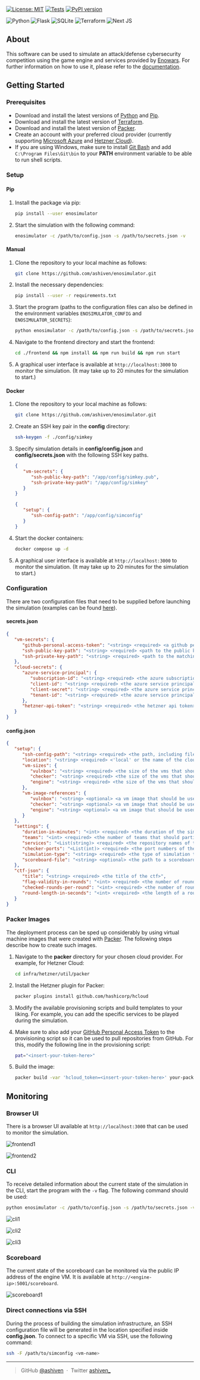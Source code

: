 [![License: MIT](https://img.shields.io/badge/License-MIT-yellow.svg)](https://opensource.org/licenses/MIT)
[![Tests](https://github.com/ashiven/enosimulator/actions/workflows/tests.yml/badge.svg)](https://github.com/ashiven/enosimulator/actions/workflows/tests.yml)
[![PyPI version](https://badge.fury.io/py/enosimulator.svg)](https://badge.fury.io/py/enosimulator)

![Python](https://img.shields.io/badge/Python-3776AB?style=for-the-badge&logo=python&logoColor=white)
![Flask](https://img.shields.io/badge/Flask-000000?style=for-the-badge&logo=flask&logoColor=white)
![SQLite](https://img.shields.io/badge/SQLite-07405E?style=for-the-badge&logo=sqlite&logoColor=white)
![Terraform](https://img.shields.io/badge/terraform-%235835CC.svg?style=for-the-badge&logo=terraform&logoColor=white)
![Next JS](https://img.shields.io/badge/Next-black?style=for-the-badge&logo=next.js&logoColor=white)

## About

This software can be used to simulate an attack/defense cybersecurity competition using the game engine and services provided by [Enowars](https://github.com/enowars). For further information on how to use it, please refer to the [documentation](docs/README.md).

## Getting Started

### Prerequisites

-  Download and install the latest versions of [Python](https://www.python.org/downloads/) and [Pip](https://pypi.org/project/pip/).
-  Download and install the latest version of [Terraform](https://developer.hashicorp.com/terraform/downloads?product_intent=terraform).
-  Download and install the latest version of [Packer](https://www.packer.io/downloads).
-  Create an account with your preferred cloud provider (currently supporting [Microsoft Azure](https://azure.microsoft.com/en-us) and [Hetzner Cloud](https://www.hetzner.com/cloud)).
-  If you are using Windows, make sure to install [Git Bash](https://gitforwindows.org/) and add `C:\Program Files\Git\bin` to your **PATH** environment variable to be able to run shell scripts.

### Setup

#### Pip

1. Install the package via pip:

   ```bash
   pip install --user enosimulator
   ```

2. Start the simulation with the following command:

   ```bash
   enosimulator -c /path/to/config.json -s /path/to/secrets.json -v
   ```

#### Manual

1. Clone the repository to your local machine as follows:

   ```bash
   git clone https://github.com/ashiven/enosimulator.git
   ```

2. Install the necessary dependencies:

   ```bash
   pip install --user -r requirements.txt
   ```

3. Start the program (paths to the configuration files can also be defined in the environment variables `ENOSIMULATOR_CONFIG` and `ENOSIMULATOR_SECRETS`):

   ```bash
   python enosimulator -c /path/to/config.json -s /path/to/secrets.json
   ```

4. Navigate to the frontend directory and start the frontend:

   ```bash
   cd ./frontend && npm install && npm run build && npm run start
   ```

5. A graphical user interface is available at `http://localhost:3000` to monitor the simulation. (It may take up to 20 minutes for the simulation to start.)

#### Docker

1. Clone the repository to your local machine as follows:

   ```bash
   git clone https://github.com/ashiven/enosimulator.git
   ```

2. Create an SSH key pair in the **config** directory:

   ```bash
   ssh-keygen -f ./config/simkey
   ```

3. Specify simulation details in **config/config.json** and **config/secrets.json** with the following SSH key paths.

   ```json
   {
      "vm-secrets": {
         "ssh-public-key-path": "/app/config/simkey.pub",
         "ssh-private-key-path": "/app/config/simkey"
      }
   }
   ```

   ```json
   {
      "setup": {
         "ssh-config-path": "/app/config/simconfig"
      }
   }
   ```

4. Start the docker containers:

   ```bash
   docker compose up -d
   ```

5. A graphical user interface is available at `http://localhost:3000` to monitor the simulation. (It may take up to 20 minutes for the simulation to start.)

### Configuration

There are two configuration files that need to be supplied before launching the simulation (examples can be found [here](/config/examples)).

#### secrets.json

```json
{
   "vm-secrets": {
      "github-personal-access-token": "<string> <required> <a github personal access token that will be used on machines to pull repositories>",
      "ssh-public-key-path": "<string> <required> <path to the public key that will be stored on machines>",
      "ssh-private-key-path": "<string> <required> <path to the matching private key that will be used to connect to machines>"
   },
   "cloud-secrets": {
      "azure-service-principal": {
         "subscription-id": "<string> <required> <the azure subscription id>",
         "client-id": "<string> <required> <the azure service principal client id>",
         "client-secret": "<string> <required> <the azure service principal client secret>",
         "tenant-id": "<string> <required> <the azure service principal tenant id>"
      },
      "hetzner-api-token": "<string> <required> <the hetzner api token>"
   }
}
```

#### config.json

```json
{
   "setup": {
      "ssh-config-path": "<string> <required> <the path, including filename, where the ssh config for the simulation should be saved locally>",
      "location": "<string> <required> <'local' or the name of the cloud provider to be used for the simulation setup>",
      "vm-sizes": {
         "vulnbox": "<string> <required> <the size of the vms that should be used for the vulnboxes>",
         "checker": "<string> <required> <the size of the vms that should be used for the checkers>",
         "engine": "<string> <required> <the size of the vms that should be used for the engine>"
      },
      "vm-image-references": {
         "vulnbox": "<string> <optional> <a vm image that should be used for vulnboxes>",
         "checker": "<string> <optional> <a vm image that should be used for checkers>",
         "engine": "<string> <optional> <a vm image that should be used for the engine>"
      }
   },
   "settings": {
      "duration-in-minutes": "<int> <required> <the duration of the simulation in minutes>",
      "teams": "<int> <required> <the number of teams that should participate in the simulation>",
      "services": "<List(string)> <required> <the repository names of the services that should be used for the simulation>",
      "checker-ports": "<List(int)> <required> <the port numbers of the service checkers. the order should be the same as in services>",
      "simulation-type": "<string> <required> <the type of simulation to run. choose between 'realistic', 'basic-stress-test', 'stress-test' and 'intensive-stress-test'>",
      "scoreboard-file": "<string> <optional> <the path to a scoreboard file in json format from a past competition that will be used to derive a team experience distribution for the simulation>"
   },
   "ctf-json": {
      "title": "<string> <required> <the title of the ctf>",
      "flag-validity-in-rounds": "<int> <required> <the number of rounds a flag is valid>",
      "checked-rounds-per-round": "<int> <required> <the number of rounds checked per round>",
      "round-length-in-seconds": "<int> <required> <the length of a round in seconds>"
   }
}
```

### Packer Images

The deployment process can be sped up considerably by using virtual machine images that were created with [Packer](https://www.packer.io/). The following steps describe how to create such images.

1. Navigate to the **packer** directory for your chosen cloud provider. For example, for Hetzner Cloud:

   ```bash
   cd infra/hetzner/util/packer
   ```

2. Install the Hetzner plugin for Packer:

   ```bash
   packer plugins install github.com/hashicorp/hcloud
   ```

3. Modify the available provisioning scripts and build templates to your liking. For example, you can add the specific services to be played during the simulation.

4. Make sure to also add your [GitHub Personal Access Token](https://docs.github.com/en/authentication/keeping-your-account-and-data-secure/managing-your-personal-access-tokens) to the provisioning script so it can be used to pull repositories from GitHub. For this, modify the following line in the provisioning script:

   ```bash
   pat="<insert-your-token-here>"
   ```

5. Build the image:

   ```bash
   packer build -var 'hcloud_token=<insert-your-token-here>' your-packer-template.json
   ```

## Monitoring

### Browser UI

There is a browser UI available at `http://localhost:3000` that can be used to monitor the simulation.

![frontend1](https://raw.githubusercontent.com/ashiven/enosimulator/main/docs/img/Frontend1.PNG)

![frontend2](https://raw.githubusercontent.com/ashiven/enosimulator/main/docs/img/Frontend2.PNG)

### CLI

To receive detailed information about the current state of the simulation in the CLI, start the program with the `-v` flag. The following command should be used:

```bash
python enosimulator -c /path/to/config.json -s /path/to/secrets.json -v
```

![cli1](https://raw.githubusercontent.com/ashiven/enosimulator/main/docs/img/CLI1.PNG)

![cli2](https://raw.githubusercontent.com/ashiven/enosimulator/main/docs/img/CLI2.PNG)

![cli3](https://raw.githubusercontent.com/ashiven/enosimulator/main/docs/img/CLI3.PNG)

### Scoreboard

The current state of the scoreboard can be monitored via the public IP address of the engine VM. It is available at `http://<engine-ip>:5001/scoreboard`.

![scoreboard1](https://raw.githubusercontent.com/ashiven/enosimulator/main/docs/img/Scoreboard1.PNG)

### Direct connections via SSH

During the process of building the simulation infrastructure, an SSH configuration file will be generated in the location specified inside **config.json**. To connect to a specific VM via SSH, use the following command:

```bash
ssh -F /path/to/simconfig <vm-name>
```

---

> GitHub [@ashiven](https://github.com/Ashiven) &nbsp;&middot;&nbsp;
> Twitter [ashiven\_](https://twitter.com/ashiven_)
